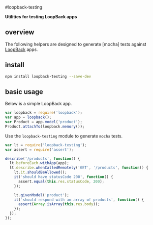 #loopback-testing

**Utilities for testing LoopBack apps**

## overview

The following helpers are designed to generate [mocha] tests against
[LoopBack](http://strongloop.com/loopback) apps.

## install

```sh
npm install loopback-testing --save-dev
```

## basic usage

Below is a simple LoopBack app.

```js
var loopback = require('loopback');
var app = loopback();
var Product = app.model('product');
Product.attachTo(loopback.memory());
```

Use the `loopback-testing` module to generate `mocha` tests.

```js
var lt = require('loopback-testing');
var assert = require('assert');

describe('/products', function() {
  lt.beforeEach.withApp(app);
  lt.describe.whenCalledRemotely('GET', '/products', function() {
    lt.it.shouldBeAllowed();
    it('should have statusCode 200', function() {
      assert.equal(this.res.statusCode, 200);
    });

    lt.givenModel('product');
    it('should respond with an array of products', function() {
      assert(Array.isArray(this.res.body));
    });
  });
});
```
